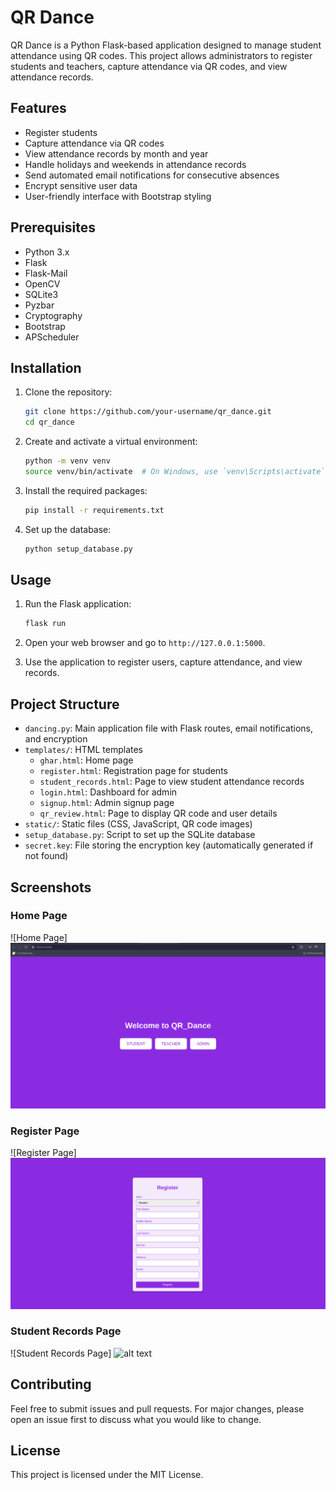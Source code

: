 # QR Dance

QR Dance is a Python Flask-based application designed to manage student attendance using QR codes. This project allows administrators to register students and teachers, capture attendance via QR codes, and view attendance records. 

## Features

- Register students
- Capture attendance via QR codes
- View attendance records by month and year
- Handle holidays and weekends in attendance records
- Send automated email notifications for consecutive absences
- Encrypt sensitive user data
- User-friendly interface with Bootstrap styling

## Prerequisites

- Python 3.x
- Flask
- Flask-Mail
- OpenCV
- SQLite3
- Pyzbar
- Cryptography
- Bootstrap
- APScheduler

## Installation

1. Clone the repository:
    ```bash
    git clone https://github.com/your-username/qr_dance.git
    cd qr_dance
    ```

2. Create and activate a virtual environment:
    ```bash
    python -m venv venv
    source venv/bin/activate  # On Windows, use `venv\Scripts\activate`
    ```

3. Install the required packages:
    ```bash
    pip install -r requirements.txt
    ```

4. Set up the database:
    ```bash
    python setup_database.py
    ```

## Usage

1. Run the Flask application:
    ```bash
    flask run
    ```

2. Open your web browser and go to `http://127.0.0.1:5000`.

3. Use the application to register users, capture attendance, and view records.

## Project Structure

- `dancing.py`: Main application file with Flask routes, email notifications, and encryption
- `templates/`: HTML templates
  - `ghar.html`: Home page
  - `register.html`: Registration page for students
  - `student_records.html`: Page to view student attendance records
  - `login.html`: Dashboard for admin
  - `signup.html`: Admin signup page
  - `qr_review.html`: Page to display QR code and user details
- `static/`: Static files (CSS, JavaScript, QR code images)
- `setup_database.py`: Script to set up the SQLite database
- `secret.key`: File storing the encryption key (automatically generated if not found)

## Screenshots

### Home Page
![Home Page]
![alt text](<Screenshot from 2024-07-17 13-49-10.png>)

### Register Page
![Register Page]
![alt text](<Screenshot from 2024-08-11 14-27-19.png>)

### Student Records Page
![Student Records Page]
![alt text](<Screenshot from 2024-09-12 12-33-30.png>)

## Contributing

Feel free to submit issues and pull requests. For major changes, please open an issue first to discuss what you would like to change.

## License

This project is licensed under the MIT License.
